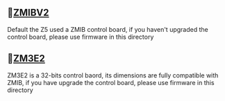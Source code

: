 ## :file_folder:[ZMIBV2](./ZMIBV2/)
Default the Z5 used a ZMIB control board, if you haven't upgraded the control board, please use firmware in this directory
## :file_folder:[ZM3E2](./ZM3E2/)
ZM3E2 is a 32-bits control baord, its dimensions are fully compatible with ZMIB, if you have upgrade the control board, please use firmware in this directory
